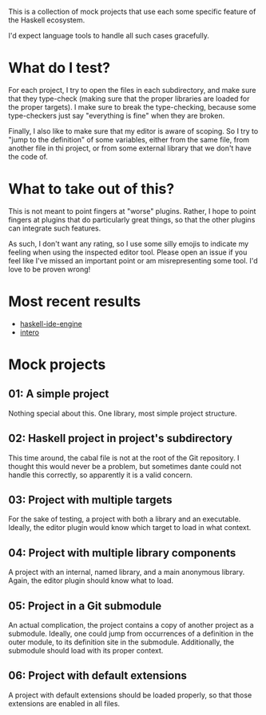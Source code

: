 This is a collection of mock projects that use each some specific feature of
the Haskell ecosystem.

I'd expect language tools to handle all such cases gracefully.

# What do I test?

For each project, I try to open the files in each subdirectory, and make sure
that they type-check (making sure that the proper libraries are loaded for the
proper targets).  I make sure to break the type-checking, because some
type-checkers just say "everything is fine" when they are broken.

Finally, I also like to make sure that my editor is aware of scoping.  So I try
to "jump to the definition" of some variables, either from the same file, from
another file in thi project, or from some external library that we don't have
the code of.

# What to take out of this?

This is not meant to point fingers at "worse" plugins.  Rather, I hope to point
fingers at plugins that do particularly great things, so that the other plugins
can integrate such features.

As such, I don't want any rating, so I use some silly emojis to indicate my
feeling when using the inspected editor tool.  Please open an issue if you feel
like I've missed an important point or am misrepresenting some tool.  I'd love
to be proven wrong!

# Most recent results

- [haskell-ide-engine](https://github.com/Ptival/mock-haskell-projects/blob/master/haskell-ide-engine.md)
- [intero](https://github.com/Ptival/mock-haskell-projects/blob/master/intero.md)

# Mock projects

01: A simple project
--------------------

Nothing special about this.  One library, most simple project structure.

02: Haskell project in project's subdirectory
---------------------------------------------

This time around, the cabal file is not at the root of the Git repository.  I
thought this would never be a problem, but sometimes dante could not handle
this correctly, so apparently it is a valid concern.

03: Project with multiple targets
---------------------------------

For the sake of testing, a project with both a library and an executable.
Ideally, the editor plugin would know which target to load in what context.

04: Project with multiple library components
--------------------------------------------

A project with an internal, named library, and a main anonymous library.
Again, the editor plugin should know what to load.

05: Project in a Git submodule
------------------------------

An actual complication, the project contains a copy of another project as a
submodule.  Ideally, one could jump from occurrences of a definition in the
outer module, to its definition site in the submodule.  Additionally, the
submodule should load with its proper context.

06: Project with default extensions
-----------------------------------

A project with default extensions should be loaded properly, so that those
extensions are enabled in all files.

